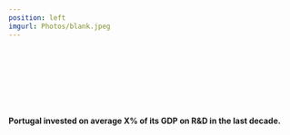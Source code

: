 ```yaml
---
position: left
imgurl: Photos/blank.jpeg
---
```


<br/><br/>
<br/><br/>
<br/><br/>

#### Portugal invested on average X% of its GDP on R&D in the last decade. 